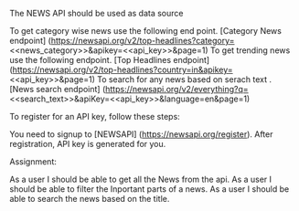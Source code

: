 The NEWS API should be used as data source


To get category wise news use the following end point. [Category News endpoint]
(https://newsapi.org/v2/top-headlines?category=<<news_category>>&apikey=<<api_key>>&page=1)
To get trending news use the following endpoint. [Top Headlines endpoint]
(https://newsapi.org/v2/top-headlines?country=in&apikey=<<api_key>>&page=1)
To search for any news based on serach text . [News search endpoint]
(https://newsapi.org/v2/everything?q=<<search_text>>&apiKey=<<api_key>>&language=en&page=1)


To register for an API key, follow these steps:


You need to signup to [NEWSAPI] (https://newsapi.org/register).
After registration, API key is generated for you.


Assignment:

As a user I should be able to get all the News from the api.
As a user I should be able to filter the Inportant parts of a news.
As a user I should be able to search the news based on the title.
